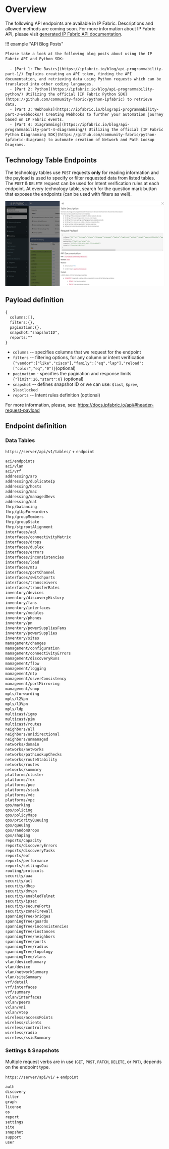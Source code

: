 # Overview

The following API endpoints are available in IP Fabric. Descriptions and
allowed methods are coming soon. For more information about IP Fabric
API, please visit [generated IP Fabric API documentation](../api/index.html).

!!! example "API Blog Posts"

    Please take a look at the following blog posts about using the IP Fabric API and Python SDK:
    
      - [Part 1: The Basics](https://ipfabric.io/blog/api-programmability-part-1/) Explains creating an API token, finding the API documentation, and retrieving data using Python requests which can be translated into other coding languages.
      - [Part 2: Python](https://ipfabric.io/blog/api-programmability-python/) Utilizing the official [IP Fabric Python SDK](https://github.com/community-fabric/python-ipfabric) to retrieve data.
      - [Part 3: Webhooks](https://ipfabric.io/blog/api-programmability-part-3-webhooks/) Creating Webhooks to further your automation journey based on IP Fabric events.
      - [Part 4: Diagramming](https://ipfabric.io/blog/api-programmability-part-4-diagramming/) Utilizing the official [IP Fabric Python Diagramming SDK](https://github.com/community-fabric/python-ipfabric-diagrams) to automate creation of Network and Path Lookup Diagrams.


## Technology Table Endpoints

The technology tables use `POST` requests **only** for reading information and
the payload is used to specify or filter requested data from listed tables. The
`POST` & `DELETE` request can be used for Intent verification rules at each
endpoint. At every technology table, search for the question mark button that
exposes the endpoints (can be used with filters as well).

![API Endpoint inline description](endpoint_inline_description.png)

## Payload definition

```jscript
{
  columns:[],
  filters:{},
  pagination:{},
  snapshot:"snapshotID",
  reports:""
}
```

- `columns` -- specifies columns that we request for the endpoint
- `filters` -- filtering options, for any column or intent
  verification
  `{"vendor":["like","cisco"],"family":["eq","lap"],"reload":["color","eq","0"]}`(optional)
- `pagination` - specifies the pagination and response limits
  `{"limit":26,"start":0}` (optional)
- `snapshot` -- defines snapshot ID or we can use: `$last`, `$prev`, `$lastlocked`
- `reports` -- Intent rules definition (optional)

For more information, please, see:
<https://docs.ipfabric.io/api/#header-request-payload>

## Endpoint definition

### Data Tables

`https://server/api/v1/tables/` + `endpoint`

```
aci/endpoints
aci/vlan
aci/vrf
addressing/arp
addressing/duplicateIp
addressing/hosts
addressing/mac
addressing/managedDevs
addressing/nat
fhrp/balancing
fhrp/glbpForwarders
fhrp/groupMembers
fhrp/groupState
fhrp/stprootAlignment
interfaces/aql
interfaces/connectivityMatrix
interfaces/drops
interfaces/duplex
interfaces/errors
interfaces/inconsistencies
interfaces/load
interfaces/mtu
interfaces/portChannel
interfaces/switchports
interfaces/transceivers
interfaces/transferRates
inventory/devices
inventory/discoveryHistory
inventory/fans
inventory/interfaces
inventory/modules
inventory/phones
inventory/pn
inventory/powerSuppliesFans
inventory/powerSupplies
inventory/sites
management/changes
management/configuration
management/connectivityErrors
management/discoveryRuns
management/flow
management/logging
management/ntp
management/osverConsistency
management/portMirroring
management/snmp
mpls/forwarding
mpls/l2Vpn
mpls/l3Vpn
mpls/ldp
multicast/igmp
multicast/pim
multicast/routes
neighbors/all
neighbors/unidirectional
neighbors/unmanaged
networks/domain
networks/networks
networks/pathLookupChecks
networks/routeStability
networks/routes
networks/summary
platforms/cluster
platforms/fex
platforms/poe
platforms/stack
platforms/vdc
platforms/vpc
qos/marking
qos/policing
qos/policyMaps
qos/priorityQueuing
qos/queuing
qos/randomDrops
qos/shaping
reports/capacity
reports/discoveryErrors
reports/discoveryTasks
reports/eof
reports/performance
reports/settingsOui
routing/protocols
security/aaa
security/acl
security/dhcp
security/dmvpn
security/enabledTelnet
security/ipsec
security/securePorts
security/zoneFirewall
spanningTree/bridges
spanningTree/guards
spanningTree/inconsistencies
spanningTree/instances
spanningTree/neighbors
spanningTree/ports
spanningTree/radius
spanningTree/topology
spanningTree/vlans
vlan/deviceSummary
vlan/device
vlan/networkSummary
vlan/siteSummary
vrf/detail
vrf/interfaces
vrf/summary
vxlan/interfaces
vxlan/peers
vxlan/vni
vxlan/vtep
wireless/accessPoints
wireless/clients
wireless/controllers
wireless/radio
wireless/ssidSummary
```

### Settings & Snapshots

Multiple request verbs are in use (`GET`, `POST`, `PATCH`, `DELETE`, or `PUT`),
depends on the endpoint type.

`https://server/api/v1/` + `endpoint`

```
auth
discovery
filter
graph
license
os
report
settings
site
snapshot
support
user
```

